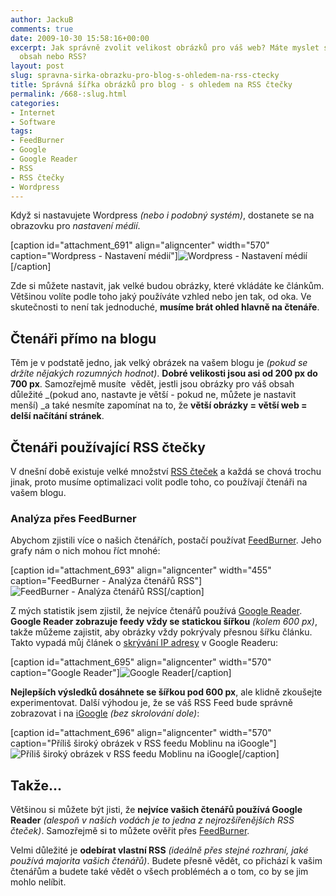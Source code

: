 ```yaml
---
author: JackuB
comments: true
date: 2009-10-30 15:58:16+00:00
excerpt: Jak správně zvolit velikost obrázků pro váš web? Máte myslet spíše na čtenáře,
  obsah nebo RSS?
layout: post
slug: spravna-sirka-obrazku-pro-blog-s-ohledem-na-rss-ctecky
title: Správná šířka obrázků pro blog - s ohledem na RSS čtečky
permalink: /668-:slug.html
categories:
- Internet
- Software
tags:
- FeedBurner
- Google
- Google Reader
- RSS
- RSS čtečky
- Wordpress
---
```


Když si nastavujete Wordpress _(nebo i podobný systém)_, dostanete se na obrazovku pro _nastavení médií_.

[caption id="attachment_691" align="aligncenter" width="570" caption="Wordpress - Nastavení médií"]![Wordpress - Nastavení médií](http://jedenbod.cz/wp-content/uploads/2009/10/nastavení-médií-570x237.jpg)[/caption]

Zde si můžete nastavit, jak velké budou obrázky, které vkládáte ke článkům. Většinou volíte podle toho jaký používáte vzhled nebo jen tak, od oka. Ve skutečnosti to není tak jednoduché, **musíme brát ohled hlavně na čtenáře**.


## Čtenáři přímo na blogu


Těm je v podstatě jedno, jak velký obrázek na vašem blogu je _(pokud se držíte nějakých rozumných hodnot)_. **Dobré velikosti jsou asi od 200 px do 700 px**. Samozřejmě musíte  vědět, jestli jsou obrázky pro váš obsah důležité _(pokud ano, nastavte je větší - pokud ne, můžete je nastavit menší) _a také nesmíte zapomínat na to, že **větší obrázky = větší web = delší načítání stránek**.


## Čtenáři používající RSS čtečky


V dnešní době existuje velké množství [RSS čteček](http://cs.wikipedia.org/wiki/RSS) a každá se chová trochu jinak, proto musíme optimalizaci volit podle toho, co používají čtenáři na vašem blogu.


### Analýza přes FeedBurner


Abychom zjistili více o našich čtenářích, postačí používat [FeedBurner](http://feedburner.com/). Jeho grafy nám o nich mohou říct mnohé:

[caption id="attachment_693" align="aligncenter" width="455" caption="FeedBurner - Analýza čtenářů RSS"]![FeedBurner - Analýza čtenářů RSS](http://jedenbod.cz/wp-content/uploads/2009/10/analyza-feedu.JPG)[/caption]

Z mých statistik jsem zjistil, že nejvíce čtenářů používá [Google Reader](http://www.google.com/reader). **Google Reader zobrazuje feedy vždy se statickou šířkou** _(kolem 600 px)_, takže můžeme zajistit, aby obrázky vždy pokrývaly přesnou šířku článku. Takto vypadá můj článek o [skrývání IP adresy](http://jedenbod.cz/617-jak-skryt-adresu-sveho-pc.html) v Google Readeru:

[caption id="attachment_695" align="aligncenter" width="570" caption="Google Reader"]![Google Reader](http://jedenbod.cz/wp-content/uploads/2009/10/google-reader-570x406.jpg)[/caption]

**Nejlepších výsledků dosáhnete se šířkou pod 600 px**, ale klidně zkoušejte experimentovat. Další výhodou je, že se váš RSS Feed bude správně zobrazovat i na [iGoogle](http://www.google.cz/ig?rls=ig&hl=cs&source=iglk) _(bez skrolování dole)_:

[caption id="attachment_696" align="aligncenter" width="570" caption="Příliš široký obrázek v RSS feedu Moblinu na iGoogle"]![Příliš široký obrázek v RSS feedu Moblinu na iGoogle](http://jedenbod.cz/wp-content/uploads/2009/10/Moblin-Feed-570x121.jpg)[/caption]


## Takže...


Většinou si můžete být jisti, že **nejvíce vašich čtenářů používá Google Reader** _(alespoň v našich vodách je to jedna z nejrozšířenějších RSS čteček)_. Samozřejmě si to můžete ověřit přes [FeedBurner](http://feedburner.com/).

Velmi důležité je **odebírat vlastní RSS** _(ideálně přes stejné rozhraní, jaké používá majorita vašich čtenářů)_. Budete přesně vědět, co přichází k vašim čtenářům a budete také vědět o všech probléméch a o tom, co by se jim mohlo nelíbit.
